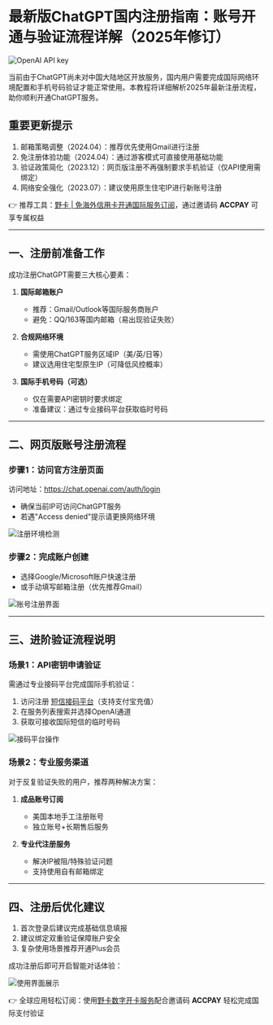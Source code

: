 # 最新版ChatGPT国内注册指南：账号开通与验证流程详解（2025年修订）

![OpenAI API key](https://bbtdd.com/wp-content/uploads/img/186984794.webp)

当前由于ChatGPT尚未对中国大陆地区开放服务，国内用户需要完成国际网络环境配置和手机号码验证才能正常使用。本教程将详细解析2025年最新注册流程，助你顺利开通ChatGPT服务。

## 重要更新提示
1. 邮箱策略调整（2024.04）：推荐优先使用Gmail进行注册
2. 免注册体验功能（2024.04）：通过游客模式可直接使用基础功能
3. 验证政策简化（2023.12）：网页版注册不再强制要求手机验证（仅API使用需绑定）
4. 网络安全强化（2023.07）：建议使用原生住宅IP进行新账号注册

👉 推荐工具：[野卡 | 免海外信用卡开通国际服务订阅](https://bbtdd.com/yeka)，通过邀请码 **ACCPAY** 可享专属权益

---

## 一、注册前准备工作
成功注册ChatGPT需要三大核心要素：
1. **国际邮箱账户**  
   - 推荐：Gmail/Outlook等国际服务商账户
   - 避免：QQ/163等国内邮箱（易出现验证失败）

2. **合规网络环境**  
   - 需使用ChatGPT服务区域IP（美/英/日等）
   - 建议选用住宅型原生IP（可降低风控概率）

3. **国际手机号码（可选）**  
   - 仅在需要API密钥时要求绑定
   - 准备建议：通过专业接码平台获取临时号码

---

## 二、网页版账号注册流程
### 步骤1：访问官方注册页面

访问地址：https://chat.openai.com/auth/login

- 确保当前IP可访问ChatGPT服务
- 若遇"Access denied"提示请更换网络环境

![注册环境检测](https://bbtdd.com/wp-content/uploads/img/7049531990.webp)

### 步骤2：完成账户创建
- 选择Google/Microsoft账户快速注册
- 或手动填写邮箱注册（优先推荐Gmail）

![账号注册界面](https://bbtdd.com/wp-content/uploads/img/1963504239652945.webp)

---

## 三、进阶验证流程说明
### 场景1：API密钥申请验证
需通过专业接码平台完成国际手机验证：
1. 访问注册 [短信接码平台](https://bbtdd.com/yeka)（支持支付宝充值）
2. 在服务列表搜索并选择OpenAI通道
3. 获取可接收国际短信的临时号码

![接码平台操作](https://bbtdd.com/wp-content/uploads/img/15585511746002.webp)

### 场景2：专业服务渠道
对于反复验证失败的用户，推荐两种解决方案：
1. **成品账号订阅**  
   - 美国本地手工注册账号
   - 独立账号+长期售后服务

2. **专业代注册服务**  
   - 解决IP被阻/特殊验证问题
   - 支持使用自有邮箱绑定

---

## 四、注册后优化建议
1. 首次登录后建议完成基础信息填报
2. 建议绑定双重验证保障账户安全
3. 复杂使用场景推荐开通Plus会员

成功注册后即可开启智能对话体验：

![使用界面展示](https://bbtdd.com/wp-content/uploads/img/2240727527496703.webp)

👉 全球应用轻松订阅：使用[野卡数字开卡服务](https://bbtdd.com/yeka)配合邀请码 **ACCPAY** 轻松完成国际支付验证